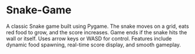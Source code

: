 # Snake-Game
A classic Snake game built using Pygame. The snake moves on a grid, eats red food to grow, and the score increases. Game ends if the snake hits the wall or itself. Uses arrow keys or WASD for control. Features include dynamic food spawning, real-time score display, and smooth gameplay.
